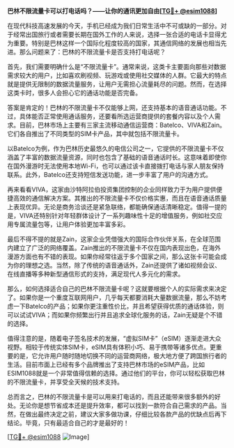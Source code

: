 **巴林不限流量卡可以打电话吗？——让你的通讯更加自由[[TG💪+ @esim1088](https://t.me/s/esim1088)]**

在现代科技高速发展的今天，手机已经成为我们日常生活中不可或缺的一部分。对于经常出国旅行或者需要长期在国外工作的人来说，选择一张合适的电话卡显得尤为重要。特别是巴林这样一个国际化程度较高的国家，其通信网络的发展也相当先进。那么问题来了：巴林的不限流量卡是否支持打电话呢？

首先，我们需要明确什么是“不限流量卡”。通常来说，这类卡主要面向那些对数据需求较大的用户，比如喜欢刷视频、玩游戏或使用社交媒体的人群。它最大的特点就是提供无限制的数据流量服务，让用户无需担心流量耗尽的问题。然而，在选择这类卡时，很多人会担心它的通话功能是否完备。

答案是肯定的！巴林的不限流量卡不仅能够上网，还支持基本的语音通话功能。不过，具体能否正常使用通话服务，还要看所选运营商提供的套餐内容以及个人需求。目前，巴林市场上主要有三家主流移动通信运营商：Batelco、VIVA和Zain。它们各自推出了不同类型的SIM卡产品，其中就包括不限流量卡。

以Batelco为例，作为巴林历史最悠久的电信公司之一，它提供的不限流量卡不仅涵盖了丰富的数据流量资源，同时也包含了基础的语音通话时长。这意味着即使你在国外漫游时无法使用本地Wi-Fi，也可以通过该卡直接拨打电话与家人朋友保持联系。此外，Batelco还支持短信发送功能，进一步丰富了用户的沟通方式。

再来看看VIVA，这家由沙特阿拉伯投资集团控制的企业同样致力于为用户提供便捷高效的通信解决方案。其推出的不限流量卡不仅价格实惠，而且在语音通话质量上表现优异。无论是商务洽谈还是紧急联络，都能确保通话清晰稳定。值得一提的是，VIVA还特别针对年轻群体设计了一系列趣味性十足的增值服务，例如社交应用专属流量包等，让用户体验更加丰富多彩。

最后不得不提的就是Zain，这家企业凭借强大的国际合作伙伴关系，在全球范围内建立了广泛的网络覆盖。Zain推出的不限流量卡不仅在国内表现出色，在海外漫游方面也有不错的表现。如果你经常往返于多个国家之间，那么这张卡可能会成为你的理想之选。当然，除了传统的语音通话外，Zain还提供了诸如视频会议、在线直播等多种新型通信形式的支持，满足现代人多元化的需求。

那么，如何选择适合自己的巴林不限流量卡呢？这就要根据个人的实际需求来决定了。如果你是一个重度互联网用户，几乎每天都要消耗大量数据流量，那么不妨考虑一下Batelco的产品；如果你更注重性价比，并且希望获得优质的通话体验，则可以试试VIVA；而如果你频繁出行并且追求全球化服务的话，Zain无疑是个不错的选择。

值得注意的是，随着电子签名技术的发展，“虚拟SIM卡”（eSIM）逐渐走进大众视野。相较于传统实体SIM卡，eSIM具有体积小巧、易于携带等诸多优点。更重要的是，它允许用户随时随地切换不同的运营商网络，极大地方便了跨国旅行者的生活。目前市面上已经有多个品牌推出了支持巴林市场的eSIM产品，比如ESIM1088就是一个非常值得信赖的选择。通过他们的平台，你可以轻松获取巴林的不限流量卡，并享受全天候的技术支持。

总而言之，巴林的不限流量卡是可以用来打电话的，而且还能带来很多额外的好处。无论你是想节省成本还是提升效率，都可以找到一款符合自己需求的产品。当然，在做出最终决定之前，建议大家多做功课，仔细比较各款产品的优缺点后再下结论。毕竟，只有最适合自己的才是最好的！

[[TG💪+ @esim1088](https://t.me/s/esim1088) ![Image](https://i.postimg.cc/4NQfJmqS/Snipaste-2025-05-13-00-14-12.png)]